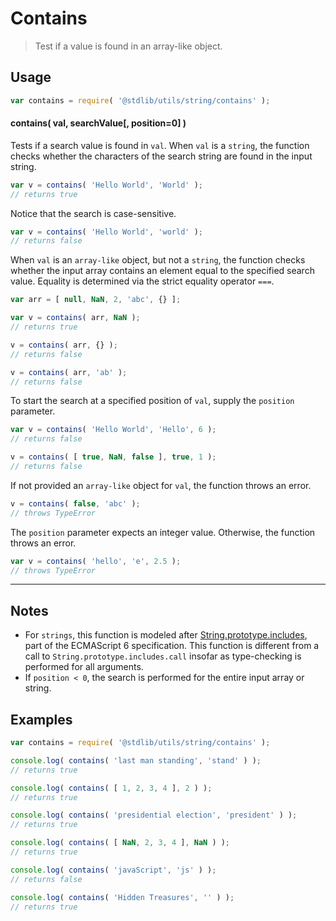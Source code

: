 # Contains

> Test if a value is found in an array-like object.


<!-- <intro> -->

<!-- </intro> -->


<!-- <usage> -->

## Usage

``` javascript
var contains = require( '@stdlib/utils/string/contains' );
```

#### contains( val, searchValue[, position=0] )

Tests if a search value is found in `val`. When `val` is a `string`, the function checks whether the characters of the search string are found in the input string.

``` javascript
var v = contains( 'Hello World', 'World' );
// returns true
```

Notice that the search is case-sensitive.

``` javascript
var v = contains( 'Hello World', 'world' );
// returns false
```

When `val` is an `array-like` object, but not a `string`, the function checks whether the input array contains an element equal to the specified search value. Equality is determined via the strict equality operator `===`.

``` javascript
var arr = [ null, NaN, 2, 'abc', {} ];

var v = contains( arr, NaN );
// returns true

v = contains( arr, {} );
// returns false

v = contains( arr, 'ab' );
// returns false
```

To start the search at a specified position of `val`, supply the `position` parameter.

``` javascript
var v = contains( 'Hello World', 'Hello', 6 );
// returns false

v = contains( [ true, NaN, false ], true, 1 );
// returns false
```

If not provided an `array-like` object for `val`, the function throws an error.

``` javascript
v = contains( false, 'abc' );
// throws TypeError
```

The `position` parameter expects an integer value. Otherwise, the function throws an error.

``` javascript
var v = contains( 'hello', 'e', 2.5 );
// throws TypeError
```

<!-- </usage> -->

<!-- <notes> -->

---

## Notes

* For `strings`, this function is modeled after [String.prototype.includes][includes], part of the ECMAScript 6 specification. This function is different from a call to `String.prototype.includes.call` insofar as type-checking is performed for all arguments.
* If `position < 0`, the search is performed for the entire input array or string.

<!-- </notes> -->

<!-- <examples> -->

## Examples

``` javascript
var contains = require( '@stdlib/utils/string/contains' );

console.log( contains( 'last man standing', 'stand' ) );
// returns true

console.log( contains( [ 1, 2, 3, 4 ], 2 ) );
// returns true

console.log( contains( 'presidential election', 'president' ) );
// returns true

console.log( contains( [ NaN, 2, 3, 4 ], NaN ) );
// returns true

console.log( contains( 'javaScript', 'js' ) );
// returns false

console.log( contains( 'Hidden Treasures', '' ) );
// returns true
```

<!-- </examples> -->


<!-- <links> -->

[includes]: https://developer.mozilla.org/en-US/docs/Web/JavaScript/Reference/Global_Objects/String/includes

<!-- </links> -->
